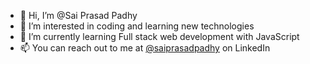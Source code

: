 - 👋 Hi, I’m @Sai Prasad Padhy
- 👀 I’m interested in coding and learning new technologies
- 🌱 I’m currently learning Full stack web development with JavaScript
- 📫 You can reach out to me at [@saiprasadpadhy](https://www.linkedin.com/in/saiprasadpadhy/) on LinkedIn

<!---
Padhysai/Padhysai is a ✨ special ✨ repository because its `README.md` (this file) appears on your GitHub profile.
You can click the Preview link to take a look at your changes.
--->

